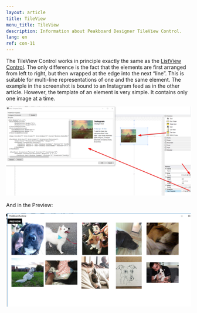```yaml
---
layout: article
title: TileView
menu_title: TileView
description: Information about Peakboard Designer TileView Control.
lang: en
ref: con-11
---
```


The TileView Control works in principle exactly the same as the [ListView Control](). The only difference is the fact that the elements are first arranged from left to right, but then wrapped at the edge into the next “line”. This is suitable for multi-line representations of one and the same element. The example in the screenshot is bound to an Instagram feed as in the other article. However, the template of an element is very simple. It contains only one image at a time.

 ![image_1](/assets/images/Controls/TileView/ControlsTileView01.png)





And in the Preview:



![image_1](/assets/images/Controls/TileView/ControlsTileView02.png)
